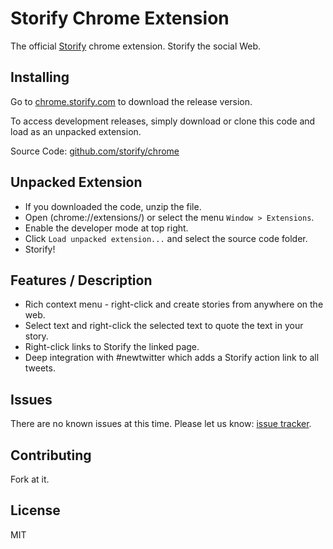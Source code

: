 Storify Chrome Extension
==========

The official [Storify](http://storify.com/) chrome extension. Storify the social Web.


Installing
-----

Go to [chrome.storify.com](http://chrome.storify.com) to download the release version.

To access development releases, simply download or clone this code and load as an unpacked extension.

Source Code: [github.com/storify/chrome](http://github.com/storify/chrome)


Unpacked Extension
-----

- If you downloaded the code, unzip the file.
- Open (chrome://extensions/) or select the menu `Window > Extensions`.
- Enable the developer mode at top right.
- Click `Load unpacked extension...` and select the source code folder.
- Storify!


Features / Description
-----

- Rich context menu - right-click and create stories from anywhere on the web.
- Select text and right-click the selected text to quote the text in your story.
- Right-click links to Storify the linked page.
- Deep integration with #newtwitter which adds a Storify action link to all tweets.


Issues
-----

There are no known issues at this time. Please let us know: [issue tracker](http://github.com/storify/chrome/issues).


Contributing
-----

Fork at it.


License
-----

MIT